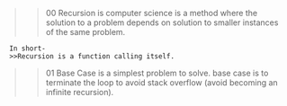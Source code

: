 >> 00 Recursion 
      is computer science is a method where the solution to a problem depends
      on solution to smaller instances of the same problem.

      In short-
      >>Recursion is a function calling itself.

>> 01 Base Case
      is a simplest problem to solve.
      base case is to terminate the loop to avoid stack overflow (avoid becoming an infinite recursion).

      
